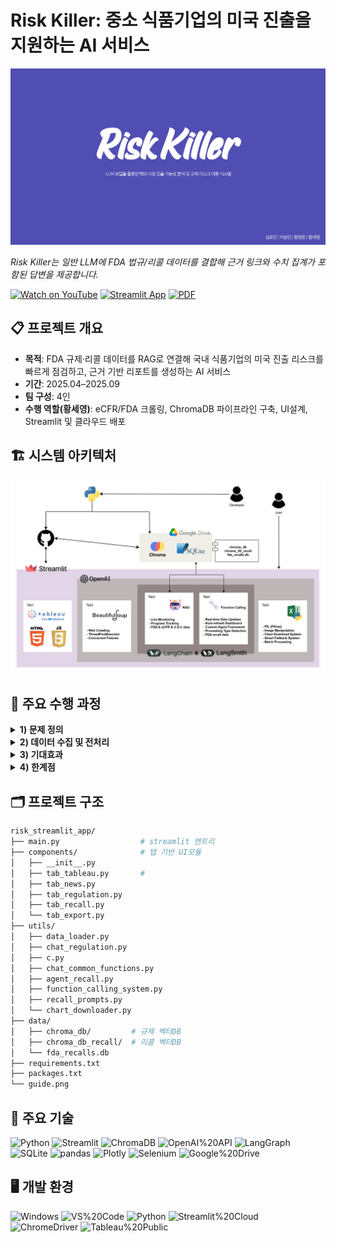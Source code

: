 <h1 align="left">Risk Killer: 중소 식품기업의 미국 진출을 지원하는 AI 서비스</h1>

<p align="left">
  <a href="./Risk_killer.pdf">
    <img src="./Risk_Killer.png" width="900" alt="Risk Killer 발표 썸네일 (클릭하면 PDF)">
  </a>
</p>

<p align="left">
  <em>Risk Killer는 일반 LLM에 FDA 법규/리콜 데이터를 결합해 근거 링크와 수치 집계가 포함된 답변을 제공합니다.</em>
</p>

<div align="left">
  
[![Watch on YouTube](https://img.shields.io/badge/YouTube-FF0000?logo=youtube&logoColor=white)](https://youtu.be/fcc8h7o8pXs)
[![Streamlit App](https://img.shields.io/badge/Streamlit-App-green)](https://riskstremlaitapp.streamlit.app/)
[![PDF](https://img.shields.io/badge/Slides-PDF-blue)](./Risk_killer.pdf)

</div>


## 📋 프로젝트 개요

- **목적**: FDA 규제·리콜 데이터를 RAG로 연결해 국내 식품기업의 미국 진출 리스크를 빠르게 점검하고, 근거 기반 리포트를 생성하는 AI 서비스  
- **기간**: 2025.04–2025.09  
- **팀 구성**: 4인  
- **수행 역할(황세영)**: eCFR/FDA 크롤링, ChromaDB 파이프라인 구축, UI설계, Streamlit 및 클라우드 배포


## 🏗️ 시스템 아키텍처
<p align="left"><img src="architecture.png" width="700" alt="Risk Killer Architecture"></p>


## 📌 주요 수행 과정

<details>
<summary><b>1) 문제 정의</b></summary>

중소 식품기업이 미국 진출 시 규제 적합성(성분·표시·첨가물·알레르겐)과 리콜 리스크를 사전에 점검하기 어려움.

요구사항: 제품 정보 기반 규제 적합성 힌트, 유사 리콜 사례 탐색, 수치 질의(예: “최근 1년 알레르겐 리콜 Top5”), 근거 링크·원문 인용.
</details>

<details>
<summary><b>2) 데이터 수집 및 전처리</b></summary>

크롤링: eCFR Title 21 최근 변경(Chapter 1 / Subchapter A·B·L)과 FDA 리콜 페이지.

정규화: document_type(guidance/regulation/recall), category(additives/allergen/labeling/ecfr/usc 등), title/url/chunks와 도메인별 온톨로지(ont_allergen, ont_contaminant, ont_recall_reason 등) 스키마 통합.

벡터화: 한글 번역·요약 텍스트를 문단 단위로 분할하여 ChromaDB에 임베딩 저장, 메타데이터 필터로 조건 검색.

요약·통계 저장: 리콜 핵심 메타와 집계에 적합한 필드를 SQLite에 별도 보관.
</details>

<details>
<summary><b>3) 기대효과</b></summary>

규정·가이던스·리콜 근거 인용형 답변으로 의사결정 신뢰성 향상.

키워드가 아닌 시멘틱 검색과 조건 필터링으로 탐색 효율화.

Function Calling을 통해 개수/순위/기간별 집계 요청에 즉시 응답.

Streamlit UI로 분석–증거–요약 보고까지 단일 화면에서 수행.
</details>

<details>
<summary><b>4) 한계점</b></summary>

법률 자문이 아닌 보조 도구로, 최종 준수 판단은 전문가 검토 필요.

크롤링/번역 품질과 원문 개정에 따른 시의성 의존.

RAG로 할루시네이션을 줄였으나 모델 한계에 따른 오답 가능.

현재 식품 분야 중심(확장 설계는 가능).
</details>


## 🗂️ 프로젝트 구조

```bash
risk_streamlit_app/
├── main.py                  # streamlit 엔트리
├── components/              # 탭 기반 UI모듈
│   ├── __init__.py    
│   ├── tab_tableau.py       #
│   ├── tab_news.py
│   ├── tab_regulation.py
│   ├── tab_recall.py
│   └── tab_export.py
├── utils/
│   ├── data_loader.py
│   ├── chat_regulation.py
│   ├── c.py
│   ├── chat_common_functions.py
│   ├── agent_recall.py
│   ├── function_calling_system.py
│   ├── recall_prompts.py
│   └── chart_downloader.py
├── data/
│   ├── chroma_db/         # 규제 벡터DB
│   ├── chroma_db_recall/  # 리콜 벡터DB
│   └── fda_recalls.db
├── requirements.txt
├── packages.txt
└── guide.png
```


## 🧰 주요 기술

<div align="left">

<!-- 1) 배지 모음 (필요 없는 건 지워도 돼요) -->
  
![Python](https://img.shields.io/badge/Python-3.11-3776AB?logo=python&logoColor=white)
![Streamlit](https://img.shields.io/badge/Streamlit-Cloud-FF4B4B?logo=streamlit&logoColor=white)
![ChromaDB](https://img.shields.io/badge/ChromaDB-Vector%20Store-3E77FF)
![OpenAI%20API](https://img.shields.io/badge/OpenAI-API-412991?logo=openai&logoColor=white)
![LangGraph](https://img.shields.io/badge/LangGraph-Orchestration-111111)
![SQLite](https://img.shields.io/badge/SQLite-DB-003B57?logo=sqlite&logoColor=white)
![pandas](https://img.shields.io/badge/pandas-Dataframe-150458?logo=pandas&logoColor=white)
![Plotly](https://img.shields.io/badge/Plotly-Interactive%20Charts-3F4F75?logo=plotly&logoColor=white)
![Selenium](https://img.shields.io/badge/Selenium-Web%20Chart%20Capture-43B02A?logo=selenium&logoColor=white)
![Google%20Drive](https://img.shields.io/badge/Google%20Drive-Integration-4285F4?logo=googledrive&logoColor=white)

</div>

## 🖥️ 개발 환경

<div align="left">

![Windows](https://img.shields.io/badge/Windows-11-0078D6?logo=windows&logoColor=white)
![VS%20Code](https://img.shields.io/badge/VS%20Code-Editor-007ACC?logo=visualstudiocode&logoColor=white)
![Python](https://img.shields.io/badge/Python-3.11-3776AB?logo=python&logoColor=white)
![Streamlit%20Cloud](https://img.shields.io/badge/Streamlit-Cloud%20(Deploy)-FF4B4B?logo=streamlit&logoColor=white)
![ChromeDriver](https://img.shields.io/badge/ChromeDriver-Automation-4285F4?logo=googlechrome&logoColor=white)
![Tableau%20Public](https://img.shields.io/badge/Tableau-Public-005571?logo=tableau&logoColor=white)

</div>
